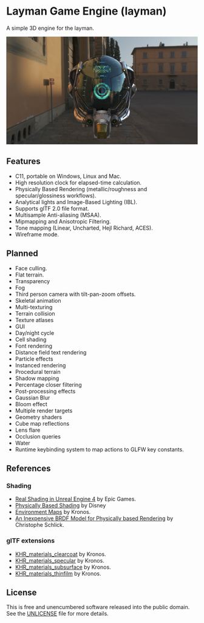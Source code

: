 # Layman Game Engine (layman)

A simple 3D engine for the layman.

![Screenshot](docs/screenshot.png)

## Features

- C11, portable on Windows, Linux and Mac.
- High resolution clock for elapsed-time calculation.
- Physically Based Rendering (metallic/roughness and specular/glossiness workflows).
- Analytical lights and Image-Based Lighting (IBL).
- Supports glTF 2.0 file format.
- Multisample Anti-aliasing (MSAA).
- Mipmapping and Anisotropic Filtering.
- Tone mapping (Linear, Uncharted, Hejl Richard, ACES).
- Wireframe mode.

## Planned
- Face culling.
- Flat terrain.
- Transparency
- Fog
- Third person camera with tilt-pan-zoom offsets.
- Skeletal animation
- Multi-texturing
- Terrain collision
- Texture atlases
- GUI
- Day/night cycle
- Cell shading
- Font rendering
- Distance field text rendering
- Particle effects
- Instanced rendering
- Procedural terrain
- Shadow mapping
- Percentage closer filtering
- Post-processing effects
- Gaussian Blur
- Bloom effect
- Multiple render targets
- Geometry shaders
- Cube map reflections
- Lens flare
- Occlusion queries
- Water
- Runtime keybinding system to map actions to GLFW key constants.

## References

### Shading

- [Real Shading in Unreal Engine 4](http://blog.selfshadow.com/publications/s2013-shading-course/karis/s2013_pbs_epic_notes_v2.pdf) by Epic Games.
- [Physically Based Shading](http://blog.selfshadow.com/publications/s2012-shading-course/burley/s2012_pbs_disney_brdf_notes_v3.pdf) by Disney
- [Environment Maps](https://github.com/KhronosGroup/glTF-WebGL-PBR/#environment-maps) by Kronos.
- [An Inexpensive BRDF Model for Physically based Rendering](https://www.cs.virginia.edu/~jdl/bib/appearance/analytic%20models/schlick94b.pdf) by Christophe Schlick.

### glTF extensions

- [KHR_materials_clearcoat](https://github.com/ux3d/glTF/tree/KHR_materials_pbrClearcoat/extensions/2.0/Khronos/KHR_materials_clearcoat) by Kronos.
- [KHR_materials_specular](https://github.com/ux3d/glTF/tree/KHR_materials_pbrClearcoat/extensions/2.0/Khronos/KHR_materials_specular) by Kronos.
- [KHR_materials_subsurface](https://github.com/KhronosGroup/glTF/pull/1766) by Kronos.
- [KHR_materials_thinfilm](https://github.com/ux3d/glTF/tree/extensions/KHR_materials_thinfilm/extensions/2.0/Khronos/KHR_materials_thinfilm) by Kronos.

## License

This is free and unencumbered software released into the public domain. See the [UNLICENSE](UNLICENSE) file for more details.
